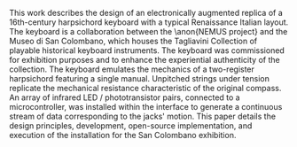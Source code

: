 This work describes the design of an electronically augmented replica of a
16th-century harpsichord keyboard with a typical Renaissance Italian layout. The
keyboard is a collaboration between the \anon{NEMUS project} and the Museo di San Colombano,
which houses the Tagliavini Collection of playable historical keyboard
instruments. The keyboard was commissioned for exhibition purposes and to
enhance the experiential authenticity of the collection. The keyboard emulates
the mechanics of a two-register harpsichord featuring a single manual. Unpitched
strings under tension replicate the mechanical resistance characteristic of the
original compass. An array of infrared LED / phototransistor pairs, connected to a
microcontroller, was installed within the interface to generate a continuous
stream of data corresponding to the jacks' motion. This paper details the design
principles, development, open-source implementation, and execution of the installation for the San Colombano exhibition.